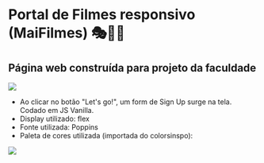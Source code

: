 # Portal de Filmes responsivo (MaiFilmes) 🎭🎊🎃
## Página web construída para projeto da faculdade

![](discozipage/ezgif.com-gif-maker.gif)

- Ao clicar no botão "Let's go!", um form de Sign Up surge na tela. Codado em JS Vanilla.
- Display utilizado: flex
- Fonte utilizada: Poppins
- Paleta de cores utilizada (importada do colorsinspo):

![](discozipage/colorpallete.png)
